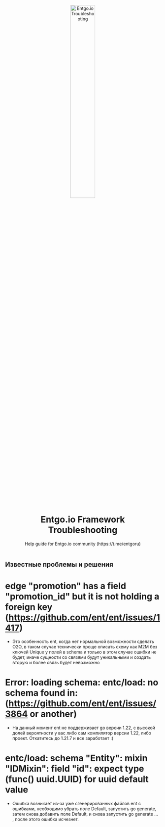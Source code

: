 <div align="center">
  <picture>
    <img alt="Entgo.io Troubleshooting" src="https://github.com/gonnafaraway/ent-troubleshooting/assets/35832930/0bfbf721-fd8d-4a1d-9895-5b2f03837187" width="40%">
  </picture>
</div>

<br><br>

<h1 align="center">Entgo.io Framework Troubleshooting</h1>
<div align="center">
Help guide for Entgo.io community (https://t.me/entgoru)
</div>
</br>

## Известные проблемы и решения
# edge "promotion" has a field "promotion_id" but it is not holding a foreign key (https://github.com/ent/ent/issues/1417)
* Это особенность ent, когда нет нормальной возможности сделать O2O, в таком случае технически проще описать схему как M2M без ключей Unique у полей в schema и только в этом случае ошибки не будет, иначе сущности со связями будут уникальными и создать вторую и более связь будет невозможно
# Error: loading schema: entc/load: no schema found in: (https://github.com/ent/ent/issues/3864 or another)
* На данный момент ent не поддерживает go версии 1.22, с высокой долей вероятности у вас либо сам компилятор версии 1.22, либо проект. Откатитесь до 1.21.7 и все заработает :)
# entc/load: schema "Entity": mixin "IDMixin": field "id": expect type (func() uuid.UUID) for uuid default value
* Ошибка возникает из-за уже сгенерированных файлов ent с ошибками, необходимо убрать поле Default, запустить go generate, затем снова добавить поле Default, и снова запустить go generate ... , после этого ошибка исчезнет.

